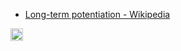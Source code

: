 
- [Long-term potentiation - Wikipedia](https://en.wikipedia.org/wiki/Long-term_potentiation)

<img src='https://scrapbox.io/api/pages/nishio/en/icon' alt='en.icon' height="19.5"/>